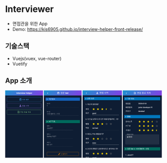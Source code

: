 # Interviewer
* 면접관을 위한 App
* Demo: https://kis6905.github.io/interview-helper-front-release/

## 기술스택
* Vuejs(vuex, vue-router)
* Vuetify

## App 소개
![app](./docs/img/1.PNG)
